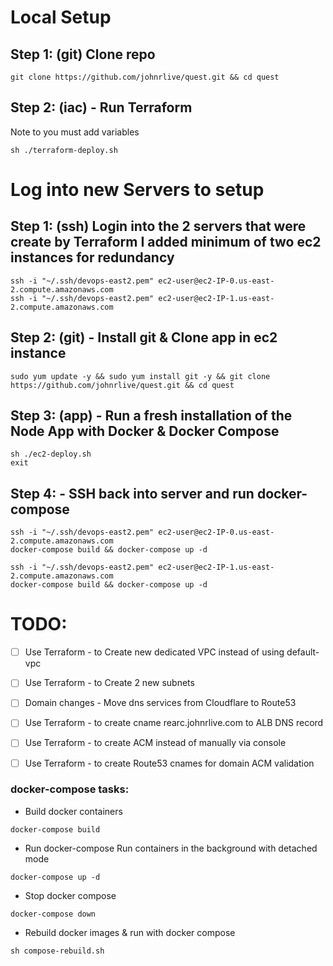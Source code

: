 # Local Setup

## Step 1: (git) Clone repo

```
git clone https://github.com/johnrlive/quest.git && cd quest
```

## Step 2: (iac) - Run Terraform

Note to you must add variables

```
sh ./terraform-deploy.sh
```

# Log into new Servers to setup

## Step 1: (ssh) Login into the 2 servers that were create by Terraform I added minimum of two ec2 instances for redundancy

```
ssh -i "~/.ssh/devops-east2.pem" ec2-user@ec2-IP-0.us-east-2.compute.amazonaws.com
ssh -i "~/.ssh/devops-east2.pem" ec2-user@ec2-IP-1.us-east-2.compute.amazonaws.com
```

## Step 2: (git) - Install git & Clone app in ec2 instance

```
sudo yum update -y && sudo yum install git -y && git clone https://github.com/johnrlive/quest.git && cd quest
```

## Step 3: (app) - Run a fresh installation of the Node App with Docker & Docker Compose

```
sh ./ec2-deploy.sh
exit
```

## Step 4: - SSH back into server and run docker-compose

```
ssh -i "~/.ssh/devops-east2.pem" ec2-user@ec2-IP-0.us-east-2.compute.amazonaws.com
docker-compose build && docker-compose up -d
```

```
ssh -i "~/.ssh/devops-east2.pem" ec2-user@ec2-IP-1.us-east-2.compute.amazonaws.com
docker-compose build && docker-compose up -d
```

# TODO:

- [ ] Use Terraform - to Create new dedicated VPC instead of using default-vpc

- [ ] Use Terraform - to Create 2 new subnets

- [ ] Domain changes - Move dns services from Cloudflare to Route53

- [ ] Use Terraform - to create cname rearc.johnrlive.com to ALB DNS record

- [ ] Use Terraform - to create ACM instead of manually via console

- [ ] Use Terraform - to create Route53 cnames for domain ACM validation

### docker-compose tasks:

- Build docker containers

```
docker-compose build
```

- Run docker-compose Run containers in the background with detached mode

```
docker-compose up -d
```

- Stop docker compose

```
docker-compose down
```

- Rebuild docker images & run with docker compose

```
sh compose-rebuild.sh
```
